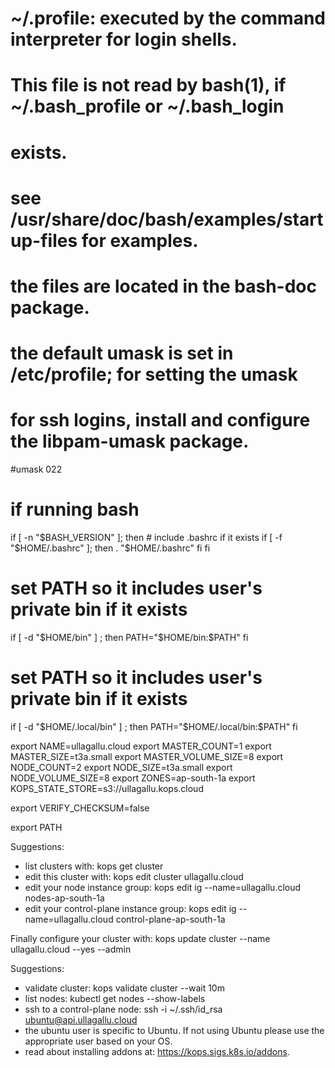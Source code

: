 # ~/.profile: executed by the command interpreter for login shells.
# This file is not read by bash(1), if ~/.bash_profile or ~/.bash_login
# exists.
# see /usr/share/doc/bash/examples/startup-files for examples.
# the files are located in the bash-doc package.

# the default umask is set in /etc/profile; for setting the umask
# for ssh logins, install and configure the libpam-umask package.
#umask 022

# if running bash
if [ -n "$BASH_VERSION" ]; then
    # include .bashrc if it exists
    if [ -f "$HOME/.bashrc" ]; then
	. "$HOME/.bashrc"
    fi
fi

# set PATH so it includes user's private bin if it exists
if [ -d "$HOME/bin" ] ; then
    PATH="$HOME/bin:$PATH"
fi

# set PATH so it includes user's private bin if it exists
if [ -d "$HOME/.local/bin" ] ; then
    PATH="$HOME/.local/bin:$PATH"
fi

export NAME=ullagallu.cloud
export MASTER_COUNT=1
export MASTER_SIZE=t3a.small
export MASTER_VOLUME_SIZE=8
export NODE_COUNT=2
export NODE_SIZE=t3a.small
export NODE_VOLUME_SIZE=8
export ZONES=ap-south-1a
export KOPS_STATE_STORE=s3://ullagallu.kops.cloud

export VERIFY_CHECKSUM=false

export PATH











Suggestions:
 * list clusters with: kops get cluster
 * edit this cluster with: kops edit cluster ullagallu.cloud
 * edit your node instance group: kops edit ig --name=ullagallu.cloud nodes-ap-south-1a
 * edit your control-plane instance group: kops edit ig --name=ullagallu.cloud control-plane-ap-south-1a

Finally configure your cluster with: kops update cluster --name ullagallu.cloud --yes --admin

Suggestions:
 * validate cluster: kops validate cluster --wait 10m
 * list nodes: kubectl get nodes --show-labels
 * ssh to a control-plane node: ssh -i ~/.ssh/id_rsa ubuntu@api.ullagallu.cloud
 * the ubuntu user is specific to Ubuntu. If not using Ubuntu please use the appropriate user based on your OS.
 * read about installing addons at: https://kops.sigs.k8s.io/addons.




